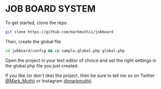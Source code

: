 JOB BOARD SYSTEM
================

To get started, clone the repo

```bash
git clone https://github.com/markmuthii/jobboard
```

Then, create the global file

```bash
cd jobboard/config && cp sample.global.php global.php
```

Open the project in your text editor of choice and set the right settings in the global.php file you just created.

If you like (or don't like) the project, then be sure to tell me so on Twitter [@Mark_Muthii](https://twitter.com/Mark_Muthii) or Instagram [@markmuthii](https://instagram.com/markmuthii).
